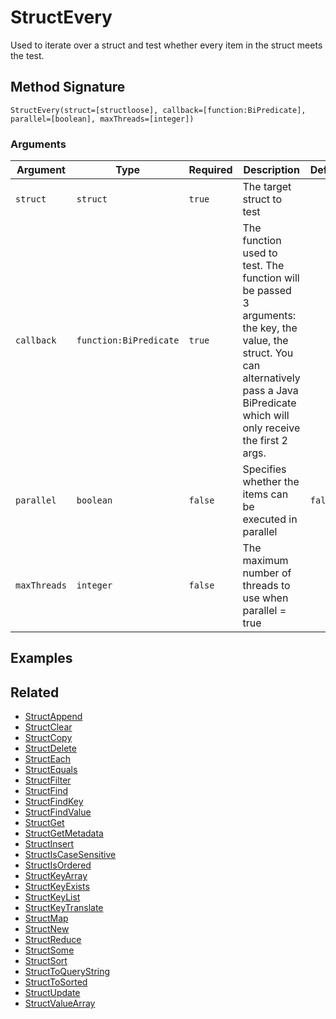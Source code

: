 # StructEvery

Used to iterate over a struct and test whether every item in the struct meets the test.

## Method Signature

```
StructEvery(struct=[structloose], callback=[function:BiPredicate], parallel=[boolean], maxThreads=[integer])
```

### Arguments

| Argument     | Type                   | Required | Description                                                                                                                                                                                 | Default |
| ------------ | ---------------------- | -------- | ------------------------------------------------------------------------------------------------------------------------------------------------------------------------------------------- | ------- |
| `struct`     | `struct`               | `true`   | The target struct to test                                                                                                                                                                   |         |
| `callback`   | `function:BiPredicate` | `true`   | The function used to test. The function will be passed 3 arguments: the key, the value, the struct. You can alternatively pass a Java BiPredicate which will only receive the first 2 args. |         |
| `parallel`   | `boolean`              | `false`  | Specifies whether the items can be executed in parallel                                                                                                                                     | `false` |
| `maxThreads` | `integer`              | `false`  | The maximum number of threads to use when parallel = true                                                                                                                                   |         |

## Examples

## Related

* [StructAppend](structappend.md)
* [StructClear](structclear.md)
* [StructCopy](structcopy.md)
* [StructDelete](structdelete.md)
* [StructEach](structeach.md)
* [StructEquals](structequals.md)
* [StructFilter](structfilter.md)
* [StructFind](structfind.md)
* [StructFindKey](structfindkey.md)
* [StructFindValue](structfindvalue.md)
* [StructGet](structget.md)
* [StructGetMetadata](structgetmetadata.md)
* [StructInsert](structinsert.md)
* [StructIsCaseSensitive](structiscasesensitive.md)
* [StructIsOrdered](structisordered.md)
* [StructKeyArray](structkeyarray.md)
* [StructKeyExists](structkeyexists.md)
* [StructKeyList](structkeylist.md)
* [StructKeyTranslate](structkeytranslate.md)
* [StructMap](structmap.md)
* [StructNew](structnew.md)
* [StructReduce](structreduce.md)
* [StructSome](structsome.md)
* [StructSort](structsort.md)
* [StructToQueryString](structtoquerystring.md)
* [StructToSorted](structtosorted.md)
* [StructUpdate](structupdate.md)
* [StructValueArray](structvaluearray.md)
